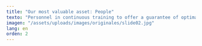 ```yaml
---
title: "Our most valuable asset: People"
texto: "Personnel in continuous training to offer a guarantee of optimal service"
imagen: "/assets/uploads/images/originales/slide02.jpg"
lang: en
orden: 2
---
```

